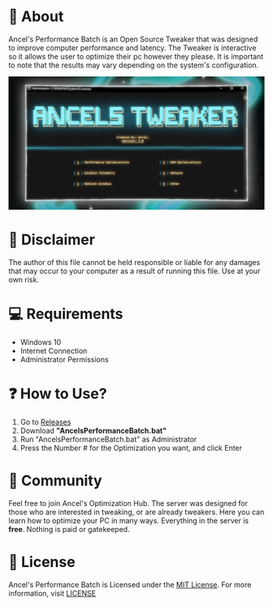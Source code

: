 # 👏 About
Ancel's Performance Batch is an Open Source Tweaker that was designed to improve computer performance and latency. The Tweaker is interactive so it allows the user to optimize their pc however they please. It is important to note that the results may vary depending on the system's configuration.

<p align="center">
<img src="https://github.com/ancel1x/Ancels-Performance-Batch/blob/main/images/preview.PNG" width="750" >
</p>

# 🚨 Disclaimer
The author of this file cannot be held responsible or liable for any damages that may occur to your computer as a result of running this file. Use at your own risk.

# 💻 Requirements
- Windows 10
- Internet Connection
- Administrator Permissions

# ❓ How to Use?
1. Go to [Releases](https://github.com/ancel1x/Ancels-Performance-Batch/releases/tag/Latest)
2. Download **"AncelsPerformanceBatch.bat"**
3. Run "AncelsPerformanceBatch.bat" as Administrator
4. Press the Number # for the Optimization you want, and click Enter

# 🤝 Community
Feel free to join Ancel's Optimization Hub. The server was designed for those who are interested in tweaking, or are already tweakers. Here you can learn how to optimize your PC in many ways. Everything in the server is **free**. Nothing is paid or gatekeeped.

# 📜 License
Ancel's Performance Batch is Licensed under the [MIT License](https://opensource.org/licenses/MIT). For more information, visit [LICENSE](https://github.com/ancel1x/Ancels-Performance-Batch/blob/main/LICENSE)
